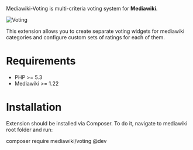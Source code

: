 Mediawiki-Voting is multi-criteria voting system for **Mediawiki**.

![Voting](http://content.screencast.com/users/vedmakaa/folders/Snagit/media/8b0cfcdf-c0a8-4f49-9e41-90cd4ad1eb81/06.04.2014-12.49.png)

This extension allows you to create separate voting widgets for mediawiki categories and configure custom sets of ratings for each of them.


Requirements
============
* PHP >= 5.3
* Mediawiki >= 1.22

Installation
============
Extension should be installed via Composer. To do it, navigate to mediawiki root folder and run:

 composer require mediawiki/voting @dev
